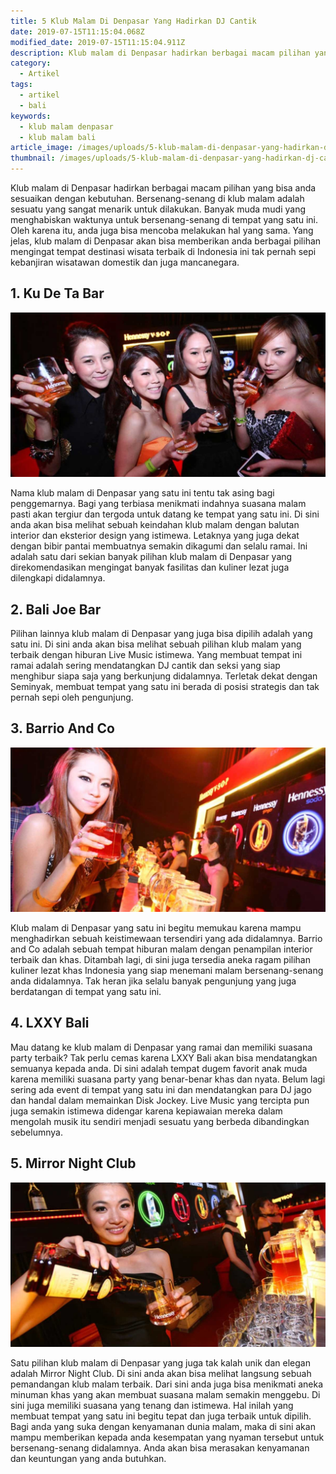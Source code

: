 ```yaml
---
title: 5 Klub Malam Di Denpasar Yang Hadirkan DJ Cantik
date: 2019-07-15T11:15:04.068Z
modified_date: 2019-07-15T11:15:04.911Z
description: Klub malam di Denpasar hadirkan berbagai macam pilihan yang bisa anda sesuaikan dengan kebutuhan. Bersenang-senang di klub malam adalah sesuatu.
category:
  - Artikel
tags:
  - artikel
  - bali
keywords:
  - klub malam denpasar
  - klub malam bali
article_image: /images/uploads/5-klub-malam-di-denpasar-yang-hadirkan-dj-cantik-3.jpg
thumbnail: /images/uploads/5-klub-malam-di-denpasar-yang-hadirkan-dj-cantik-1-001.jpg
---
```

Klub malam di Denpasar hadirkan berbagai macam pilihan yang bisa anda sesuaikan dengan kebutuhan. Bersenang-senang di klub malam adalah sesuatu yang sangat menarik untuk dilakukan. Banyak muda mudi yang menghabiskan waktunya untuk bersenang-senang di tempat yang satu ini. Oleh karena itu, anda juga bisa mencoba melakukan hal yang sama. Yang jelas, klub malam di Denpasar akan bisa memberikan anda berbagai pilihan mengingat tempat destinasi wisata terbaik di Indonesia ini tak pernah sepi kebanjiran wisatawan domestik dan juga mancanegara.



## 1. Ku De Ta Bar

![5 Klub Malam Di Denpasar Yang Hadirkan DJ Cantik](/images/uploads/5-klub-malam-di-denpasar-yang-hadirkan-dj-cantik-3.jpg)

Nama klub malam di Denpasar yang satu ini tentu tak asing bagi penggemarnya. Bagi yang terbiasa menikmati indahnya suasana malam pasti akan tergiur dan tergoda untuk datang ke tempat yang satu ini. Di sini anda akan bisa melihat sebuah keindahan klub malam dengan balutan interior dan eksterior design yang istimewa. Letaknya yang juga dekat dengan bibir pantai membuatnya semakin dikagumi dan selalu ramai. Ini adalah satu dari sekian banyak pilihan klub malam di Denpasar yang direkomendasikan mengingat banyak fasilitas dan kuliner lezat juga dilengkapi didalamnya.



## 2. Bali Joe Bar

Pilihan lainnya klub malam di Denpasar yang juga bisa dipilih adalah yang satu ini. Di sini anda akan bisa melihat sebuah pilihan klub malam yang terbaik dengan hiburan Live Music istimewa. Yang membuat tempat ini ramai adalah sering mendatangkan DJ cantik dan seksi yang siap menghibur siapa saja yang berkunjung didalamnya. Terletak dekat dengan Seminyak, membuat tempat yang satu ini berada di posisi strategis dan tak pernah sepi oleh pengunjung.



## 3. Barrio And Co

![5 Klub Malam Di Denpasar Yang Hadirkan DJ Cantik](/images/uploads/5-klub-malam-di-denpasar-yang-hadirkan-dj-cantik-2.jpg)

Klub malam di Denpasar yang satu ini begitu memukau karena mampu menghadirkan sebuah keistimewaan tersendiri yang ada didalamnya. Barrio and Co adalah sebuah tempat hiburan malam dengan penampilan interior terbaik dan khas. Ditambah lagi, di sini juga tersedia aneka ragam pilihan kuliner lezat khas Indonesia yang siap menemani malam bersenang-senang anda didalamnya. Tak heran jika selalu banyak pengunjung yang juga berdatangan di tempat yang satu ini.



## 4. LXXY Bali

Mau datang ke klub malam di Denpasar yang ramai dan memiliki suasana party terbaik? Tak perlu cemas karena LXXY Bali akan bisa mendatangkan semuanya kepada anda. Di sini adalah tempat dugem favorit anak muda karena memiliki suasana party yang benar-benar khas dan nyata. Belum lagi sering ada event di tempat yang satu ini dan mendatangkan para DJ jago dan handal dalam memainkan Disk Jockey. Live Music yang tercipta pun juga semakin istimewa didengar karena kepiawaian mereka dalam mengolah musik itu sendiri menjadi sesuatu yang berbeda dibandingkan sebelumnya.



## 5. Mirror Night Club

![5 Klub Malam Di Denpasar Yang Hadirkan DJ Cantik](/images/uploads/5-klub-malam-di-denpasar-yang-hadirkan-dj-cantik-1.jpg)

Satu pilihan klub malam di Denpasar yang juga tak kalah unik dan elegan adalah Mirror Night Club. Di sini anda akan bisa melihat langsung sebuah pemandangan klub malam terbaik. Dari sini anda juga bisa menikmati aneka minuman khas yang akan membuat suasana malam semakin menggebu. Di sini juga memiliki suasana yang tenang dan istimewa. Hal inilah yang membuat tempat yang satu ini begitu tepat dan juga terbaik untuk dipilih. Bagi anda yang suka dengan kenyamanan dunia malam, maka di sini akan mampu memberikan kepada anda kesempatan yang nyaman tersebut untuk bersenang-senang didalamnya. Anda akan bisa merasakan kenyamanan dan keuntungan yang anda butuhkan.
